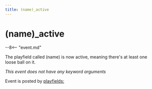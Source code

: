 ```yaml
---
title: (name)_active
---
```


# (name)_active


--8<-- "event.md"

The playfield called (name) is now active, meaning there's at least one
loose ball on it.

*This event does not have any keyword arguments*

Event is posted by [playfields:](../config/playfields.md)
